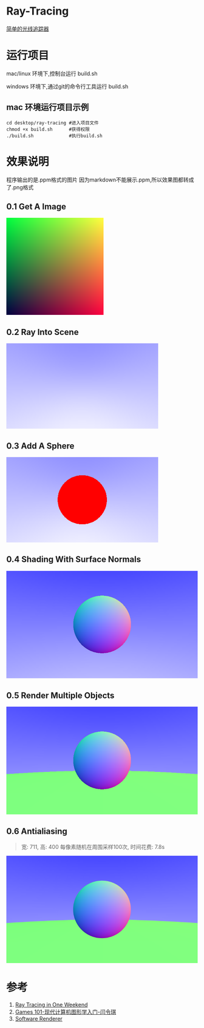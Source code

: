 # Ray-Tracing
[简单的光线追踪器](https://github.com/impulses-1/Ray-Tracing)

# 运行项目
mac/linux 环境下,控制台运行 build.sh  

windows 环境下,通过git的命令行工具运行 build.sh

## mac 环境运行项目示例
```shell
cd desktop/ray-tracing #进入项目文件
chmod +x build.sh      #获得权限
./build.sh             #执行build.sh
```

# 效果说明
程序输出的是.ppm格式的图片
因为markdown不能展示.ppm,所以效果图都转成了.png格式

## 0.1 Get A Image
![0.1 effect](images/0.1.png)

## 0.2 Ray Into Scene
![0.2 effect](images/0.2.png)

## 0.3 Add A Sphere
![0.3 effect](images/0.3.png)

## 0.4 Shading With Surface Normals
![0.4 effect](images/0.4.png)

## 0.5 Render Multiple Objects
![0.5 effect](images/0.5.png)

## 0.6 Antialiasing
>宽: 711, 高: 400 
>每像素随机在周围采样100次, 时间花费: 7.8s

![0.6 effect](images/0.6.png)

# 参考
1. [Ray Tracing in One Weekend](https://raytracing.github.io/books/RayTracingInOneWeekend.html)
2. [Games 101-现代计算机图形学入门-闫令琪](https://www.bilibili.com/video/BV1X7411F744?p=1)
3. [Software Renderer](https://github.com/zauonlok/renderer)